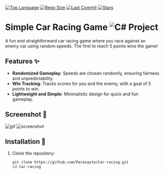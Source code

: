 [![Top Language](https://img.shields.io/github/languages/top/Parasayte/Car-racing?color=teal&style=plastic)](https://github.com/Parasayte/Car-racing)
[![Repo Size](https://img.shields.io/github/repo-size/Parasayte/Car-racing?color=crimson&style=plastic)](https://github.com/Parasayte/Car-racing)
[![Last Commit](https://img.shields.io/github/last-commit/Parasayte/Car-racing?color=darkblue&style=plastic)](https://github.com/Parasayte/Car-racing/commits)
[![Stars](https://img.shields.io/github/stars/Parasayte/Car-racing?color=%23800080&style=plastic)](https://github.com/Parasayte/Car-racing/stargazers)

# Simple Car Racing Game     ![C# Project](https://img.shields.io/badge/Csharp-Project-%23200020?style=plastic)

A fun and straightforward car racing game where you race against an enemy car using random speeds. The first to reach 5 points wins the game!

## Features ✨
- **Randomized Gameplay**: Speeds are chosen randomly, ensuring fairness and unpredictability.
- **Win Tracking**: Tracks scores for you and the enemy, with a goal of 5 points to win.
- **Lightweight and Simple**: Minimalistic design for quick and fun gameplay.

## Screenshot 📸

![gif](https://i.imgur.com/m6ANMhy.gif)
![screenshot](https://i.imgur.com/yWxcbwm.png)


## Installation 🔧

1. Clone the repository:
   ```bash
   git clone https://github.com/Parasayte/Car-racing.git
   cd Car-racing
